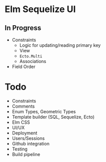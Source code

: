 
# Elm Sequelize UI

## In Progress

* Constraints
  * Logic for updating/reading primary key
  * View
  * `Ecto.Multi`
  * Associations
* Field Order

# Todo
* Constraints
* Comments
* Enum Types, Geometric Types
* Template builder (SQL, Sequelize, Ecto)
* Elm CSS
* UI/UX
* Deployment
* Users/Sessions
* Github integration
* Testing
* Build pipeline

